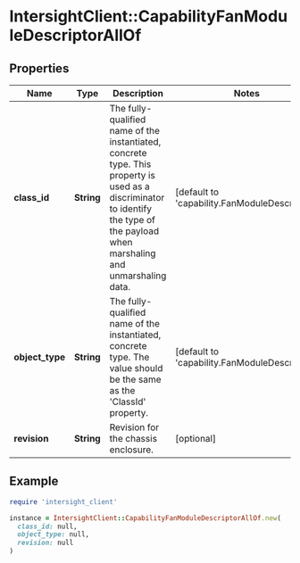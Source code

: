 # IntersightClient::CapabilityFanModuleDescriptorAllOf

## Properties

| Name | Type | Description | Notes |
| ---- | ---- | ----------- | ----- |
| **class_id** | **String** | The fully-qualified name of the instantiated, concrete type. This property is used as a discriminator to identify the type of the payload when marshaling and unmarshaling data. | [default to &#39;capability.FanModuleDescriptor&#39;] |
| **object_type** | **String** | The fully-qualified name of the instantiated, concrete type. The value should be the same as the &#39;ClassId&#39; property. | [default to &#39;capability.FanModuleDescriptor&#39;] |
| **revision** | **String** | Revision for the chassis enclosure. | [optional] |

## Example

```ruby
require 'intersight_client'

instance = IntersightClient::CapabilityFanModuleDescriptorAllOf.new(
  class_id: null,
  object_type: null,
  revision: null
)
```


